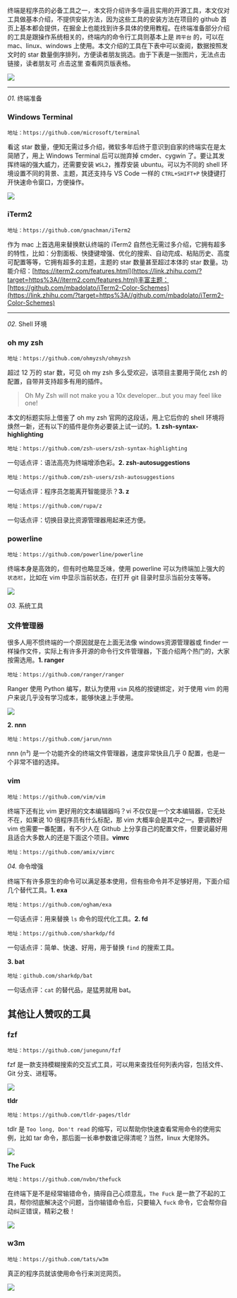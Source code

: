 终端是程序员的必备工具之一，本文将介绍许多牛逼且实用的开源工具，本文仅对工具做基本介绍，不提供安装方法，因为这些工具的安装方法在项目的 github 首页上基本都会提供，在掘金上也能找到许多具体的使用教程。在终端准备部分介绍的工具是跟操作系统相关的，终端内的命令行工具则基本上是 `跨平台` 的，可以在 mac、linux、windows 上使用。本文介绍的工具在下表中可以查阅，数据按照发文时的 star 数量倒序排列，方便读者朋友挑选。由于下表是一张图片，无法点击链接，读者朋友可 点击这里 查看网页版表格。

![](https://pic3.zhimg.com/v2-baca2b3364df45824e323790154d0e7e_b.jpg)

___

_01\._ 终端准备

### **Windows Terminal**

```
地址：https://github.com/microsoft/terminal
```

看这 star 数量，便知无需过多介绍，微软多年后终于意识到自家的终端实在是太简陋了，用上 Windows Terminal 后可以抛弃掉 cmder、cygwin 了。要让其发挥终端的强大威力，还需要安装 `WSL2`，推荐安装 ubuntu。可以为不同的 shell 环境设置不同的背景、主题，其还支持与 VS Code 一样的 `CTRL+SHIFT+P` 快捷键打开快速命令窗口，方便操作。

![](https://pic3.zhimg.com/v2-15059be18a46062106c9b71a1713514e_b.gif)

### **iTerm2**

```
地址：https://github.com/gnachman/iTerm2
```

作为 mac 上首选用来替换默认终端的 iTerm2 自然也无需过多介绍，它拥有超多的特性，比如：分割面板、快捷键增强、优化的搜索、自动完成、粘贴历史、高度可配置等等，它拥有超多的主题，主题的 star 数量甚至超过本体的 star 数量。功能介绍：[https://iterm2.com/features.html](https://link.zhihu.com/?target=https%3A//iterm2.com/features.html)丰富主题：[https://github.com/mbadolato/iTerm2-Color-Schemes](https://link.zhihu.com/?target=https%3A//github.com/mbadolato/iTerm2-Color-Schemes)

___

_02\._ Shell 环境

### **oh my zsh**

```
地址：https://github.com/ohmyzsh/ohmyzsh
```

超过 12 万的 star 数，可见 oh my zsh 多么受欢迎，该项目主要用于简化 zsh 的配置，自带并支持超多有用的插件。

> Oh My Zsh will not make you a 10x developer...but you may feel like one!

本文的标题实际上借鉴了 oh my zsh 官网的这段话，用上它后你的 shell 环境将焕然一新，还有以下的插件是你务必要装上试一试的。**1\. zsh-syntax-highlighting**

```
地址：https://github.com/zsh-users/zsh-syntax-highlighting
```

一句话点评：语法高亮为终端增添色彩。**2\. zsh-autosuggestions**

```
地址：https://github.com/zsh-users/zsh-autosuggestions
```

一句话点评：程序员怎能离开智能提示？**3\. z**

```
地址：https://github.com/rupa/z
```

一句话点评：切换目录比资源管理器用起来还方便。

### **powerline**

```
地址：https://github.com/powerline/powerline
```

终端本身是高效的，但有时也略显乏味，使用 powerline 可以为终端加上强大的 `状态栏`，比如在 vim 中显示当前状态，在打开 git 目录时显示当前分支等等。

![](https://pic3.zhimg.com/v2-f94c846dd59d0645ca0094c2b7d84702_b.jpg)

_03\._ 系统工具

### **文件管理器**

很多人用不惯终端的一个原因就是在上面无法像 windows资源管理器或 finder 一样操作文件，实际上有许多开源的命令行文件管理器，下面介绍两个热门的，大家按需选用。**1\. ranger**

```
地址：https://github.com/ranger/ranger
```

Ranger 使用 Python 编写，默认为使用 `vim` 风格的按键绑定，对于使用 vim 的用户来说几乎没有学习成本，能够快速上手使用。

![](https://pic4.zhimg.com/v2-cb7dd09fa22d71b8771deb7df3154383_b.jpg)

**2\. nnn**

```
地址：https://github.com/jarun/nnn
```

nnn (n³) 是一个功能齐全的终端文件管理器，速度非常快且几乎 0 配置，也是一个非常不错的选择。

### **vim**

```
地址：https://github.com/vim/vim
```

终端下还有比 vim 更好用的文本编辑器吗？vi 不仅仅是一个文本编辑器，它无处不在，如果说 10 倍程序员有什么标配，那 vim 大概率会是其中之一。要调教好 vim 也需要一番配置，有不少人在 Github 上分享自己的配置文件，但要说最好用且适合大多数人的还是下面这个项目。**vimrc**

```
地址：https://github.com/amix/vimrc
```

_04\._ 命令增强

终端下有许多原生的命令可以满足基本使用，但有些命令并不足够好用，下面介绍几个替代工具。**1\. exa**

```
地址：https://github.com/ogham/exa
```

一句话点评：用来替换 `ls` 命令的现代化工具。**2\. fd**

```
地址：https://github.com/sharkdp/fd
```

一句话点评：简单、快速、好用，用于替换 `find` 的搜索工具。

**3\. bat**

```
地址：github.com/sharkdp/bat
```

一句话点评：`cat` 的替代品，是猛男就用 bat。

## 其他让人赞叹的工具

### **fzf**

```
地址：https://github.com/junegunn/fzf
```

fzf 是一款支持模糊搜索的交互式工具，可以用来查找任何列表内容，包括文件、Git 分支、进程等。

![](https://pic1.zhimg.com/v2-fc5d6ada181e8328d8c5abb288446efc_b.jpg)

**tldr**

```
地址：https://github.com/tldr-pages/tldr
```

tdlr 是 `Too long, Don't read` 的缩写，可以帮助你快速查看常用命令的使用实例，比如 tar 命令，那后面一长串参数谁记得清呢？当然，linux 大佬除外。

![](https://pic3.zhimg.com/v2-93d54336fbaaca039568d7cf83668822_b.jpg)

**The Fuck**

```
地址：https://github.com/nvbn/thefuck
```

在终端下是不是经常输错命令，搞得自己心烦意乱，`The Fuck` 是一款了不起的工具，帮你彻底解决这个问题，当你输错命令后，只要输入 `fuck` 命令，它会帮你自动纠正错误，精彩之极！

![](https://pic2.zhimg.com/v2-800a3040bab17c207ee753f9328939c1_b.gif)

### **w3m**

```
地址：https://github.com/tats/w3m
```

真正的程序员就该使用命令行来浏览网页。

![](https://pic2.zhimg.com/v2-624b52c3548b45c55734812478848301_b.jpg)

